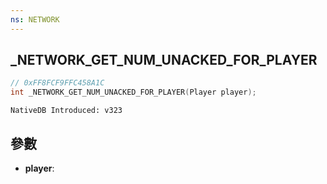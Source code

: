 ```yaml
---
ns: NETWORK
---
```

## _NETWORK_GET_NUM_UNACKED_FOR_PLAYER

```c
// 0xFF8FCF9FFC458A1C
int _NETWORK_GET_NUM_UNACKED_FOR_PLAYER(Player player);
```

```
NativeDB Introduced: v323
```

## 參數
* **player**:
